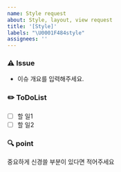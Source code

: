 ```yaml
---
name: Style request
about: Style, layout, view request
title: '[Style]'
labels: "\U0001F484style"
assignees: ''
---
```


### ⚠️ Issue

- 이슈 개요를 입력해주세요.

### ✏️ ToDoList

- [ ] 할 일1
- [ ] 할 일2

### 🔍 point

중요하게 신경쓸 부분이 있다면 적어주세요
